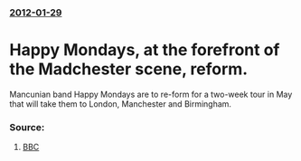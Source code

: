 ### [2012-01-29](/news/2012/01/29/index.md)

# Happy Mondays, at the forefront of the Madchester scene, reform. 

Mancunian band Happy Mondays are to re-form for a two-week tour in May that will take them to London, Manchester and Birmingham.


### Source:

1. [BBC](http://www.bbc.co.uk/news/entertainment-arts-16781683)
